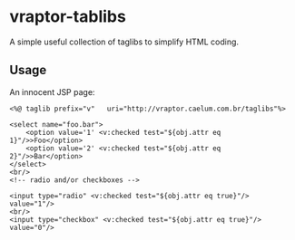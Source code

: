 vraptor-tablibs
===============

A simple useful collection of taglibs to simplify HTML coding.

Usage
-----

An innocent JSP page:

```
<%@ taglib prefix="v"	uri="http://vraptor.caelum.com.br/taglibs"%>

<select name="foo.bar">
	<option value='1' <v:checked test="${obj.attr eq 1}"/>>Foo</option>
	<option value='2' <v:checked test="${obj.attr eq 2}"/>>Bar</option>
</select>
<br/>
<!-- radio and/or checkboxes -->

<input type="radio" <v:checked test="${obj.attr eq true}"/> value="1"/>
<br/>
<input type="checkbox" <v:checked test="${obj.attr eq true}"/> value="0"/>
```
